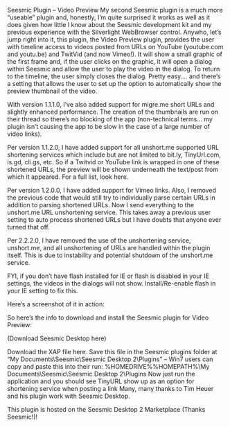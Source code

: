 Seesmic Plugin – Video Preview
My second Seesmic plugin is a much more “useable” plugin and, honestly, I’m quite surprised it works as well as it does given how little I know about the Seesmic development kit and my previous experience with the Silverlight WebBrowser control. Anywho, let’s jump right into it, this plugin, the Video Preview plugin, provides the user with timeline access to videos posted from URLs on YouTube (youtube.com and youtu.be) and TwitVid (and now Vimeo!). It will show a small graphic of the first frame and, if the user clicks on the graphic, it will open a dialog within Seesmic and allow the user to play the video in the dialog. To return to the timeline, the user simply closes the dialog. Pretty easy…. and there’s a setting that allows the user to set up the option to automatically show the preview thumbnail of the video.

With version 1.1.1.0, I’ve also added support for migre.me short URLs and slightly enhanced performance. The creation of the thumbnails are run on their thread so there’s no blocking of the app (non-technical terms… my plugin isn’t causing the app to be slow in the case of a large number of video links).

Per version 1.1.2.0, I have added support for all unshort.me supported URL shortening services which include but are not limited to bit.ly, TinyUrl.com, is.gd, cli.gs, etc. So if a Twitvid or YouTube link is wrapped in one of these shortened URLs, the preview will be shown underneath the text/post from which it appeared. For a full list, look here.

Per version 1.2.0.0, I have added support for Vimeo links. Also, I removed the previous code that would still try to individually parse certain URLs in addition to parsing shortened URLs. Now I send everything to the unshort.me URL unshortening service. This takes away a previous user setting to auto process shortened URLs but I have doubts that anyone ever turned that off.

Per 2.2.2.0, I have removed the use of the unshortening service, unshort.me, and all unshortening of URLs are handled within the plugin itself. This is due to instability and potential shutdown of the unshort.me service.

FYI, if you don’t have flash installed for IE or flash is disabled in your IE settings, the videos in the dialogs will not show. Install/Re-enable flash in your IE setting to fix this.

Here’s a screenshot of it in action:



So here’s the info to download and install the Seesmic plugin for Video Preview:

(Download Seesmic Desktop here)

Download the XAP file here.
Save this file in the Seesmic plugins folder at “My Documents\Seesmic\Seesmic Desktop 2\Plugins” – Win7 users can copy and paste this into their run: %HOMEDRIVE%%HOMEPATH%\My Documents\Seesmic\Seesmic Desktop 2\Plugins
Now just run the application and you should see TinyURL show up as an option for shortening service when posting a link
Many, many thanks to Tim Heuer and his plugin work with Seesmic Desktop.

This plugin is hosted on the Seesmic Desktop 2 Marketplace (Thanks Seesmic!)!
